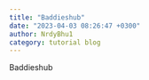 ```yaml
---
title: "Baddieshub"
date: "2023-04-03 08:26:47 +0300"
author: NrdyBhu1
category: tutorial blog
---
```

Baddieshub
